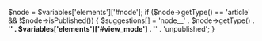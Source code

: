 $node = $variables['elements']['#node'];
if ($node->getType() == 'article' && !$node->isPublished()) {
  $suggestions[] = 'node__' . $node->getType() . '__' . $variables['elements']['#view_mode'] . '__' . 'unpublished';
}
